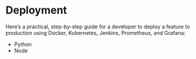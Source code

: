 # Deployment

Here’s a practical, step-by-step guide for a developer to deploy a feature to production using Docker, Kubernetes, Jenkins, Prometheus, and Grafana:

- Python
- Node
